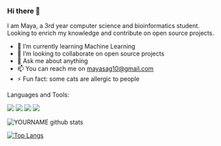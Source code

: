 ### Hi there 👋


I am Maya, a 3rd year computer science and bioinformatics student.
Looking to enrich my knowledge and contribute on open source projects.

<!--  - 🔭 I’m currently working on ... -->
- 🌱 I’m currently learning Machine Learning
- 👯 I’m looking to collaborate on open source projects
- 💬 Ask me about anything
- 📫 You can reach me on mayasag10@gmail.com
- ⚡ Fun fact: some cats are allergic to people
<!-- - 
- 🤔 I’m looking for help with Data Sience -->

Languages and Tools:

<img src="https://img.shields.io/badge/python%20-%2314354C.svg?&style=for-the-badge&logo=python&logoColor=white"/> <img src="https://img.shields.io/badge/c%20-%2300599C.svg?&style=for-the-badge&logo=c&logoColor=white"/>
<img src="https://img.shields.io/badge/c++%20-%2300599C.svg?&style=for-the-badge&logo=c%2B%2B&ogoColor=white"/> <img src="https://img.shields.io/badge/java-%23ED8B00.svg?&style=for-the-badge&logo=java&logoColor=white"/>


![YOURNAME github stats](https://github-readme-stats.vercel.app/api?username=MaykaS&show_icons=true&hide_border=true)

[![Top Langs](https://github-readme-stats.vercel.app/api/top-langs/?username=MaykaS&layout=compact)](https://github.com/MaykaS/github-readme-stats)



